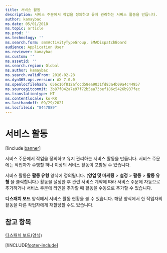 ```yaml
---
title: 서비스 활동
description: 서비스 주문에서 작업을 정의하고 유지 관리하는 서비스 활동을 만듭니다.
author: kamaybac
ms.date: 05/01/2018
ms.topic: article
ms.prod: ''
ms.technology: ''
ms.search.form: smmActivityTypeGroup, SMADispatchBoard
audience: Application User
ms.reviewer: kamaybac
ms.custom: ''
ms.assetid: ''
ms.search.region: Global
ms.author: kamaybac
ms.search.validFrom: 2016-02-28
ms.dyn365.ops.version: AX 7.0.0
ms.openlocfilehash: 656c16f812afccd58ea9031fd83a4b09a4c44957
ms.sourcegitcommit: 3b87f042a7e97f72b5aa73bef186c5426b937fec
ms.translationtype: HT
ms.contentlocale: ko-KR
ms.lasthandoff: 09/29/2021
ms.locfileid: "8447889"
---
```

# <a name="service-activities"></a>서비스 활동        

[!include [banner](../includes/banner.md)]


서비스 주문에서 작업을 정의하고 유지 관리하는 서비스 활동을 만듭니다. 서비스 주문에는 작업자가 수행할 하나 이상의 서비스 활동이 포함될 수 있습니다.

서비스 활동은 **활동 유형** 양식에 정의됩니다. (**영업 및 마케팅** \> **설정** \> **활동** \> **활동 유형** 을 클릭합니다.) 활동을 설정한 후 관련 서비스 계약에 따라 서비스 주문에 자동으로 추가하거나 서비스 주문에 라인을 추가할 때 활동을 수동으로 추가할 수 있습니다.

**디스패치 보드** 양식에서 서비스 활동 현황을 볼 수 있습니다. 해당 양식에서 한 작업자의 활동을 다른 작업자에게 재할당할 수도 있습니다.

## <a name="see-also"></a>참고 항목

[디스패치 보드(양식)](https://technet.microsoft.com/library/hh242789\(v=ax.60\))



[!INCLUDE[footer-include](../../includes/footer-banner.md)]